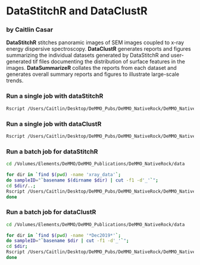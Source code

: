 # DataStitchR and DataClustR 
### by Caitlin Casar 

**DataStitchR** stitches panoramic images of SEM images coupled to x-ray energy dispersive spectroscopy. **DataClustR** generates reports and figures summarizing the individual datasets generated by DataStitchR and user-generated tif files documenting the distribution of surface features in the images. **DataSummarizeR** collates the reports from each dataset and generates overall summary reports and figures to illustrate large-scale trends. 



### Run a single job with dataStitchR

```bash
Rscript /Users/Caitlin/Desktop/DeMMO_Pubs/DeMMO_NativeRock/DeMMO_NativeRock/R/scipts/dataStitchR.R -f "xray_data" -b "xray_data/SEM_images" -c "coordinates.txt" -z ".tif" -m ".tif" -a "Unknown|Os|SEM" -d "overview" -y "overview" --overview "overview.*tif" -p FALSE -n "D1T4exp"
```

### Run a single job with dataClustR

```bash
Rscript /Users/Caitlin/Desktop/DeMMO_Pubs/DeMMO_NativeRock/DeMMO_NativeRock/R/scipts/dataClustR.R -f "/Volumes/Elements/DeMMO/DeMMO_Publications/DeMMO_NativeRock/data/DeMMO3/D3T20rep_Dec2019_Yates" --transect "transect.*grd" --overview "overview.*grd" --out "reports" -n "D3T20rep" --base "SEM_pano.tif" --overview_base "SEM_overview.tif" -u 4.2 --cores 3 --model_vars 5 --cells "cells.tif" --biogenic "biogenic.tif" -p TRUE
```


### Run a batch job for dataStitchR

```bash
cd /Volumes/Elements/DeMMO/DeMMO_Publications/DeMMO_NativeRock/data

for dir in `find $(pwd) -name 'xray_data'`; 
do sampleID="`basename $(dirname $dir) | cut -f1 -d'_'`";
cd $dir/..;
Rscript /Users/Caitlin/Desktop/DeMMO_Pubs/DeMMO_NativeRock/DeMMO_NativeRock/R/scipts/dataStitchR.R -f "$dir" -b "$dir/SEM_images" -c "$dir/../coordinates.txt" -z ".tif" -m ".tif" -a "Unknown|SEM|Os" -d "overview" -y "overview" --overview "overview.*tif" -p FALSE -n "$sampleID"; 
done
```

### Run a batch job for dataClustR

```bash
cd /Volumes/Elements/DeMMO/DeMMO_Publications/DeMMO_NativeRock/data

for dir in `find $(pwd) -name '*Dec2019*'`; 
do sampleID="`basename $dir | cut -f1 -d'_'`";
cd $dir;
Rscript /Users/Caitlin/Desktop/DeMMO_Pubs/DeMMO_NativeRock/DeMMO_NativeRock/R/scipts/dataClustR.R -f "$dir" --transect "transect.*grd" --overview "overview.*grd" --out "reports" -n "$sampleID" --base "SEM_pano.tif" --overview_base "SEM_overview.tif" -u 4.2 --cores 3 --model_vars 5 --cells "cells.tif" --biogenic "biogenic.tif" -p TRUE
done
```


